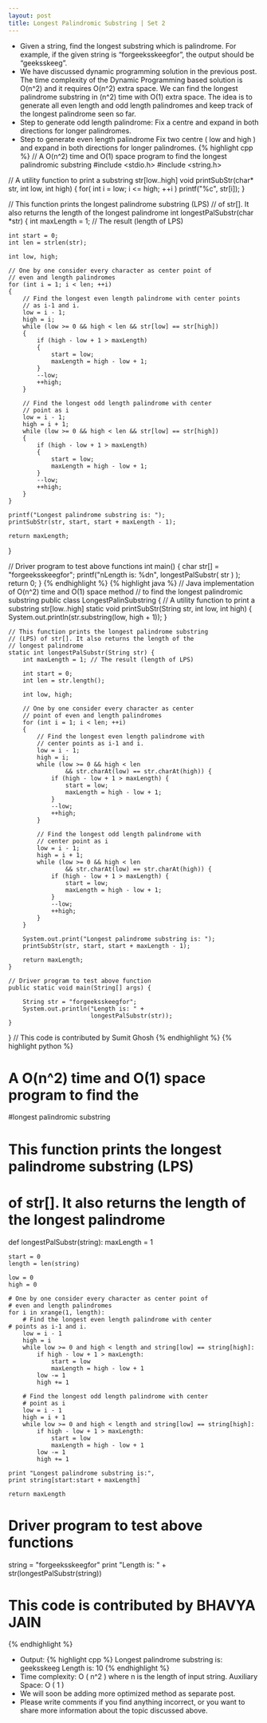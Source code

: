```yaml
---
layout: post
title: Longest Palindromic Substring | Set 2
---
```

* Given a string, find the longest substring which is palindrome. For example, if the given string is “forgeeksskeegfor”, the output should be “geeksskeeg”.
* We have discussed dynamic programming solution in the previous post. The time complexity of the Dynamic Programming based solution is O(n^2) and it requires O(n^2) extra space. We can find the longest palindrome substring in (n^2) time with O(1) extra space. The idea is to generate all even length and odd length palindromes and keep track of the longest palindrome seen so far.
* Step to generate odd length palindrome: Fix a centre and expand in both directions for longer palindromes.
* Step to generate even length palindrome Fix two centre ( low and high ) and expand in both directions for longer palindromes.
{% highlight cpp %}
// A O(n^2) time and O(1) space program to find the longest palindromic substring
#include <stdio.h>
#include <string.h>

// A utility function to print a substring str[low..high]
void printSubStr(char* str, int low, int high)
{
    for( int i = low; i <= high; ++i )
        printf("%c", str[i]);
}

// This function prints the longest palindrome substring (LPS)
// of str[]. It also returns the length of the longest palindrome
int longestPalSubstr(char *str)
{
    int maxLength = 1;  // The result (length of LPS)

    int start = 0;
    int len = strlen(str);

    int low, high;

    // One by one consider every character as center point of 
    // even and length palindromes
    for (int i = 1; i < len; ++i)
    {
        // Find the longest even length palindrome with center points
        // as i-1 and i.  
        low = i - 1;
        high = i;
        while (low >= 0 && high < len && str[low] == str[high])
        {
            if (high - low + 1 > maxLength)
            {
                start = low;
                maxLength = high - low + 1;
            }
            --low;
            ++high;
        }

        // Find the longest odd length palindrome with center 
        // point as i
        low = i - 1;
        high = i + 1;
        while (low >= 0 && high < len && str[low] == str[high])
        {
            if (high - low + 1 > maxLength)
            {
                start = low;
                maxLength = high - low + 1;
            }
            --low;
            ++high;
        }
    }

    printf("Longest palindrome substring is: ");
    printSubStr(str, start, start + maxLength - 1);

    return maxLength;
}

// Driver program to test above functions
int main()
{
    char str[] = "forgeeksskeegfor";
    printf("nLength is: %dn", longestPalSubstr( str ) );
    return 0;
}
{% endhighlight %}
{% highlight java %}
// Java implementation of O(n^2) time and O(1) space method
// to find the longest palindromic substring
public class LongestPalinSubstring
{
    // A utility function to print a substring str[low..high]
    static void printSubStr(String str, int low, int high) {
        System.out.println(str.substring(low, high + 1));
    }

    // This function prints the longest palindrome substring 
    // (LPS) of str[]. It also returns the length of the  
    // longest palindrome 
    static int longestPalSubstr(String str) {
        int maxLength = 1; // The result (length of LPS)

        int start = 0;
        int len = str.length();

        int low, high;

        // One by one consider every character as center
        // point of even and length palindromes
        for (int i = 1; i < len; ++i) 
        {
            // Find the longest even length palindrome with 
            // center points as i-1 and i.
            low = i - 1;
            high = i;
            while (low >= 0 && high < len
                    && str.charAt(low) == str.charAt(high)) {
                if (high - low + 1 > maxLength) {
                    start = low;
                    maxLength = high - low + 1;
                }
                --low;
                ++high;
            }

            // Find the longest odd length palindrome with 
            // center point as i
            low = i - 1;
            high = i + 1;
            while (low >= 0 && high < len
                    && str.charAt(low) == str.charAt(high)) {
                if (high - low + 1 > maxLength) {
                    start = low;
                    maxLength = high - low + 1;
                }
                --low;
                ++high;
            }
        }

        System.out.print("Longest palindrome substring is: ");
        printSubStr(str, start, start + maxLength - 1);

        return maxLength;
    }

    // Driver program to test above function
    public static void main(String[] args) {
        
        String str = "forgeeksskeegfor";
        System.out.println("Length is: " + 
                           longestPalSubstr(str));
    }

}
// This code is contributed by Sumit Ghosh
{% endhighlight %}
{% highlight python %}
# A O(n^2) time and O(1) space program to find the 
#longest palindromic substring

# This function prints the longest palindrome substring (LPS)
# of str[]. It also returns the length of the longest palindrome
def longestPalSubstr(string):
    maxLength = 1

    start = 0
    length = len(string)

    low = 0
    high = 0

    # One by one consider every character as center point of 
    # even and length palindromes
    for i in xrange(1, length):
        # Find the longest even length palindrome with center
    # points as i-1 and i.
        low = i - 1
        high = i
        while low >= 0 and high < length and string[low] == string[high]:
            if high - low + 1 > maxLength:
                start = low
                maxLength = high - low + 1
            low -= 1
            high += 1

        # Find the longest odd length palindrome with center 
        # point as i
        low = i - 1
        high = i + 1
        while low >= 0 and high < length and string[low] == string[high]:
            if high - low + 1 > maxLength:
                start = low
                maxLength = high - low + 1
            low -= 1
            high += 1

    print "Longest palindrome substring is:",
    print string[start:start + maxLength]

    return maxLength

# Driver program to test above functions
string = "forgeeksskeegfor"
print "Length is: " + str(longestPalSubstr(string))

# This code is contributed by BHAVYA JAIN
{% endhighlight %}
* Output:
{% highlight cpp %}
Longest palindrome substring is: geeksskeeg
Length is: 10
{% endhighlight %}
* Time complexity: O ( n^2 ) where n is the length of input string. Auxiliary Space: O ( 1 )
* We will soon be adding more optimized method as separate post.
* Please write comments if you find anything incorrect, or you want to share more information about the topic discussed above.

